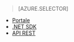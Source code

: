 ﻿> [AZURE.SELECTOR]
- [Portale](media-services-manage-content#encode.md)
- [.NET SDK](media-services-dotnet-encode-asset.md)
- [API REST](media-services-rest-encode-asset.md)
<!--HONumber=47-->
